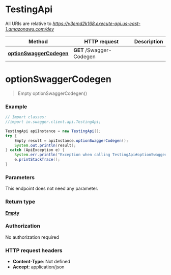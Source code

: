 # TestingApi

All URIs are relative to *https://v3emd2k168.execute-api.us-east-1.amazonaws.com/dev*

Method | HTTP request | Description
------------- | ------------- | -------------
[**optionSwaggerCodegen**](TestingApi.md#optionSwaggerCodegen) | **GET** /Swagger-Codegen | 


<a name="optionSwaggerCodegen"></a>
# **optionSwaggerCodegen**
> Empty optionSwaggerCodegen()



### Example
```java
// Import classes:
//import io.swagger.client.api.TestingApi;

TestingApi apiInstance = new TestingApi();
try {
    Empty result = apiInstance.optionSwaggerCodegen();
    System.out.println(result);
} catch (ApiException e) {
    System.err.println("Exception when calling TestingApi#optionSwaggerCodegen");
    e.printStackTrace();
}
```

### Parameters
This endpoint does not need any parameter.

### Return type

[**Empty**](Empty.md)

### Authorization

No authorization required

### HTTP request headers

 - **Content-Type**: Not defined
 - **Accept**: application/json

